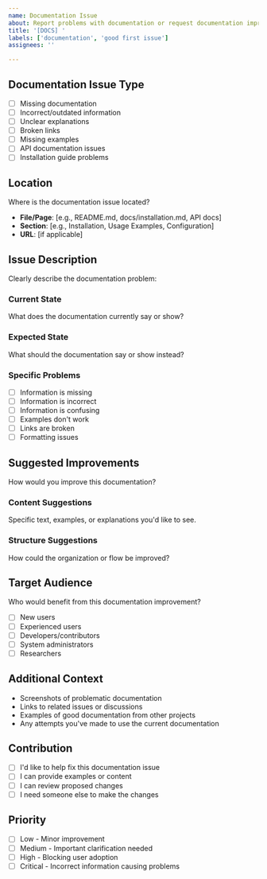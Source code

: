```yaml
---
name: Documentation Issue
about: Report problems with documentation or request documentation improvements
title: '[DOCS] '
labels: ['documentation', 'good first issue']
assignees: ''

---
```


## Documentation Issue Type
- [ ] Missing documentation
- [ ] Incorrect/outdated information
- [ ] Unclear explanations
- [ ] Broken links
- [ ] Missing examples
- [ ] API documentation issues
- [ ] Installation guide problems

## Location
Where is the documentation issue located?
- **File/Page**: [e.g., README.md, docs/installation.md, API docs]
- **Section**: [e.g., Installation, Usage Examples, Configuration]
- **URL**: [if applicable]

## Issue Description
Clearly describe the documentation problem:

### Current State
What does the documentation currently say or show?

### Expected State
What should the documentation say or show instead?

### Specific Problems
- [ ] Information is missing
- [ ] Information is incorrect
- [ ] Information is confusing
- [ ] Examples don't work
- [ ] Links are broken
- [ ] Formatting issues

## Suggested Improvements
How would you improve this documentation?

### Content Suggestions
Specific text, examples, or explanations you'd like to see.

### Structure Suggestions
How could the organization or flow be improved?

## Target Audience
Who would benefit from this documentation improvement?
- [ ] New users
- [ ] Experienced users
- [ ] Developers/contributors
- [ ] System administrators
- [ ] Researchers

## Additional Context
- Screenshots of problematic documentation
- Links to related issues or discussions
- Examples of good documentation from other projects
- Any attempts you've made to use the current documentation

## Contribution
- [ ] I'd like to help fix this documentation issue
- [ ] I can provide examples or content
- [ ] I can review proposed changes
- [ ] I need someone else to make the changes

## Priority
- [ ] Low - Minor improvement
- [ ] Medium - Important clarification needed
- [ ] High - Blocking user adoption
- [ ] Critical - Incorrect information causing problems
